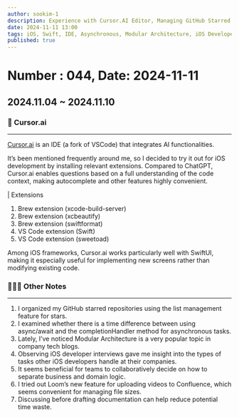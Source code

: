 ```yaml
---
author: sookim-1
description: Experience with Cursor.AI Editor, Managing GitHub Starred Repositories, Modular Architecture, iOS Developer Interviews, Loom, Documentation Tips
date: 2024-11-11 13:00
tags: iOS, Swift, IDE, Asynchronous, Modular Architecture, iOS Developer Interview, Domain, GitHub
published: true
---
```

# Number : 044, Date: 2024-11-11
## 2024.11.04 ~ 2024.11.10
### 🤖 Cursor.ai

---

[Cursor.ai](https://www.cursor.com/) is an IDE (a fork of VSCode) that integrates AI functionalities.

It’s been mentioned frequently around me, so I decided to try it out for iOS development by installing relevant extensions. Compared to ChatGPT, Cursor.ai enables questions based on a full understanding of the code context, making autocomplete and other features highly convenient.

| Extensions

1. Brew extension (xcode-build-server)
2. Brew extension (xcbeautify)
3. Brew extension (swiftformat)
4. VS Code extension (Swift)
5. VS Code extension (sweetoad)

Among iOS frameworks, Cursor.ai works particularly well with SwiftUI, making it especially useful for implementing new screens rather than modifying existing code.

### 🙋🏻‍♂️ Other Notes
---

1. I organized my GitHub starred repositories using the list management feature for stars.
2. I examined whether there is a time difference between using async/await and the completionHandler method for asynchronous tasks.
3. Lately, I’ve noticed Modular Architecture is a very popular topic in company tech blogs.
4. Observing iOS developer interviews gave me insight into the types of tasks other iOS developers handle at their companies.
5. It seems beneficial for teams to collaboratively decide on how to separate business and domain logic.
6. I tried out Loom’s new feature for uploading videos to Confluence, which seems convenient for managing file sizes.
7. Discussing before drafting documentation can help reduce potential time waste.
